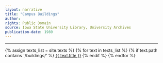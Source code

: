 ```yaml
---
layout: narrative
title: "Campus Buildings"
author:
rights: Public Domain
source: Iowa State University Library, University Archives
publication-date: 1980 
---
```


---

<div class="buildings-toc">
    {% assign texts_list = site.texts %}
    {% for text in texts_list %}
      {% if text.path contains '/buildings/' %}
      <a class="sidebar-nav-item{% if page.url == text.url %} active{% endif %}" href="{{ text.url | relative_url }}">{{ text.title }}</a>
      {% endif %}
    {% endfor %}
    </div>